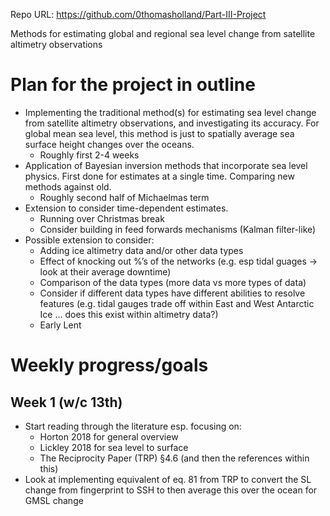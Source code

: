 Repo URL: https://github.com/0thomasholland/Part-III-Project

Methods for estimating global and regional sea level change from satellite altimetry observations
# Plan for the project in outline
- Implementing the traditional method(s) for estimating sea level change from satellite altimetry observations, and investigating its accuracy. For global mean sea level, this method is just to spatially average sea surface height changes over the oceans.
  - Roughly first 2-4 weeks 
- Application of Bayesian inversion methods that incorporate sea level physics. First done for estimates at a single time. Comparing new methods against old.
  - Roughly second half of Michaelmas term
- Extension to consider time-dependent estimates.
  - Running over Christmas break
  - Consider building in feed forwards mechanisms (Kalman filter-like)
- Possible extension to consider:
  - Adding ice altimetry data and/or other data types
  - Effect of knocking out %’s of the networks (e.g. esp tidal guages → look at their average downtime)
  - Comparison of the data types (more data vs more types of data)
  - Consider if different data types have different abilities to resolve features (e.g. tidal gauges trade off within East and West Antarctic Ice … does this exist within altimetry data?)
  - Early Lent
# Weekly progress/goals
## Week 1 (w/c 13th)
- Start reading through the literature esp. focusing on:
  - Horton 2018 for general overview 
  - Lickley 2018 for sea level to surface
  - The Reciprocity Paper (TRP) §4.6 (and then the references within this)
- Look at implementing equivalent of eq. 81 from TRP to convert the SL change from fingerprint to SSH to then average this over the ocean for GMSL change
